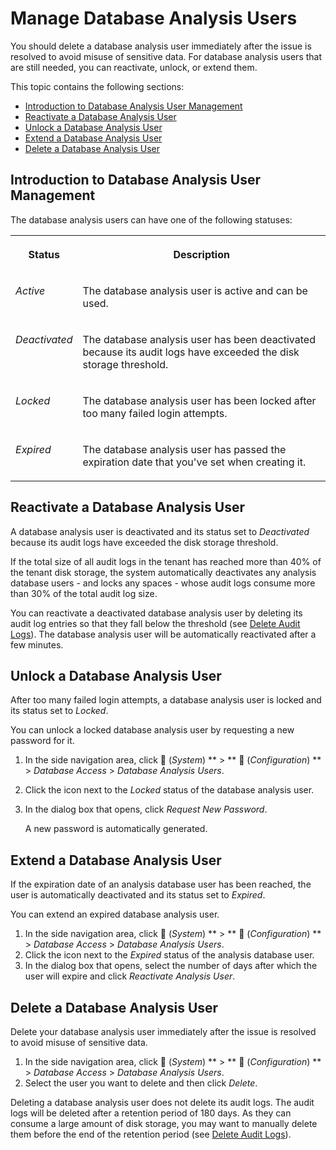<!-- loio4bb6d37fdebb43c3990402cd469661ce -->

<link rel="stylesheet" type="text/css" href="../css/sap-icons.css"/>

# Manage Database Analysis Users

You should delete a database analysis user immediately after the issue is resolved to avoid misuse of sensitive data. For database analysis users that are still needed, you can reactivate, unlock, or extend them.

This topic contains the following sections:

-   [Introduction to Database Analysis User Management](manage-database-analysis-users-4bb6d37.md#loio4bb6d37fdebb43c3990402cd469661ce__section_ijy_b5p_c2c)
-   [Reactivate a Database Analysis User](manage-database-analysis-users-4bb6d37.md#loio4bb6d37fdebb43c3990402cd469661ce__section_fwj_5tp_c2c)
-   [Unlock a Database Analysis User](manage-database-analysis-users-4bb6d37.md#loio4bb6d37fdebb43c3990402cd469661ce__section_cw5_ytp_c2c)
-   [Extend a Database Analysis User](manage-database-analysis-users-4bb6d37.md#loio4bb6d37fdebb43c3990402cd469661ce__section_av4_3yp_c2c)
-   [Delete a Database Analysis User](manage-database-analysis-users-4bb6d37.md#loio4bb6d37fdebb43c3990402cd469661ce__section_n14_m12_d2c)



<a name="loio4bb6d37fdebb43c3990402cd469661ce__section_ijy_b5p_c2c"/>

## Introduction to Database Analysis User Management

The database analysis users can have one of the following statuses:


<table>
<tr>
<th valign="top">

Status

</th>
<th valign="top">

Description

</th>
</tr>
<tr>
<td valign="top">

*Active*

</td>
<td valign="top">

The database analysis user is active and can be used.

</td>
</tr>
<tr>
<td valign="top">

*Deactivated*

</td>
<td valign="top">

The database analysis user has been deactivated because its audit logs have exceeded the disk storage threshold.

</td>
</tr>
<tr>
<td valign="top">

*Locked*

</td>
<td valign="top">

The database analysis user has been locked after too many failed login attempts. 

</td>
</tr>
<tr>
<td valign="top">

*Expired*

</td>
<td valign="top">

The database analysis user has passed the expiration date that you've set when creating it.

</td>
</tr>
</table>



<a name="loio4bb6d37fdebb43c3990402cd469661ce__section_fwj_5tp_c2c"/>

## Reactivate a Database Analysis User

A database analysis user is deactivated and its status set to *Deactivated* because its audit logs have exceeded the disk storage threshold.

If the total size of all audit logs in the tenant has reached more than 40% of the tenant disk storage, the system automatically deactivates any analysis database users - and locks any spaces - whose audit logs consume more than 30% of the total audit log size.

You can reactivate a deactivated database analysis user by deleting its audit log entries so that they fall below the threshold \(see [Delete Audit Logs](delete-audit-logs-589fa42.md)\). The database analysis user will be automatically reactivated after a few minutes.



<a name="loio4bb6d37fdebb43c3990402cd469661ce__section_cw5_ytp_c2c"/>

## Unlock a Database Analysis User

After too many failed login attempts, a database analysis user is locked and its status set to *Locked*.

You can unlock a locked database analysis user by requesting a new password for it.

1.  In the side navigation area, click <span class="FPA-icons-V3"></span> \(*System*\) ** \> ** :wrench: \(*Configuration*\) ** \> *Database Access* \> *Database Analysis Users*.
2.  Click the icon next to the *Locked* status of the database analysis user.
3.  In the dialog box that opens, click *Request New Password*.

    A new password is automatically generated.




<a name="loio4bb6d37fdebb43c3990402cd469661ce__section_av4_3yp_c2c"/>

## Extend a Database Analysis User

If the expiration date of an analysis database user has been reached, the user is automatically deactivated and its status set to *Expired*.

You can extend an expired database analysis user.

1.  In the side navigation area, click <span class="FPA-icons-V3"></span> \(*System*\) ** \> ** :wrench: \(*Configuration*\) ** \> *Database Access* \> *Database Analysis Users*.
2.  Click the icon next to the *Expired* status of the analysis database user.
3.  In the dialog box that opens, select the number of days after which the user will expire and click *Reactivate Analysis User*.



<a name="loio4bb6d37fdebb43c3990402cd469661ce__section_n14_m12_d2c"/>

## Delete a Database Analysis User

Delete your database analysis user immediately after the issue is resolved to avoid misuse of sensitive data.

1.  In the side navigation area, click <span class="FPA-icons-V3"></span> \(*System*\) ** \> ** :wrench: \(*Configuration*\) ** \> *Database Access* \> *Database Analysis Users*.
2.  Select the user you want to delete and then click *Delete*.

Deleting a database analysis user does not delete its audit logs. The audit logs will be deleted after a retention period of 180 days. As they can consume a large amount of disk storage, you may want to manually delete them before the end of the retention period \(see [Delete Audit Logs](delete-audit-logs-589fa42.md)\).

